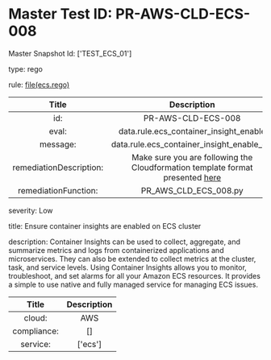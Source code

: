 



# Master Test ID: PR-AWS-CLD-ECS-008


Master Snapshot Id: ['TEST_ECS_01']

type: rego

rule: [file(ecs.rego)]  
  
  
  
  

|Title|Description|
| :---: | :---: |
|id: |PR-AWS-CLD-ECS-008|
|eval: |data.rule.ecs_container_insight_enable|
|message: |data.rule.ecs_container_insight_enable_err|
|remediationDescription: |Make sure you are following the Cloudformation template format presented <a href='https://docs.aws.amazon.com/AWSCloudFormation/latest/UserGuide/aws-properties-ecs-cluster-clustersettings.html#cfn-ecs-cluster-clustersettings-name' target='_blank'>here</a>|
|remediationFunction: |PR_AWS_CLD_ECS_008.py|


severity: Low

title: Ensure container insights are enabled on ECS cluster

description: Container Insights can be used to collect, aggregate, and summarize metrics and logs from containerized applications and microservices. They can also be extended to collect metrics at the cluster, task, and service levels. Using Container Insights allows you to monitor, troubleshoot, and set alarms for all your Amazon ECS resources. It provides a simple to use native and fully managed service for managing ECS issues.  
  
  

|Title|Description|
| :---: | :---: |
|cloud: |AWS|
|compliance: |[]|
|service: |['ecs']|



[file(ecs.rego)]: https://github.com/prancer-io/prancer-compliance-test/tree/master/aws/cloud/ecs.rego
